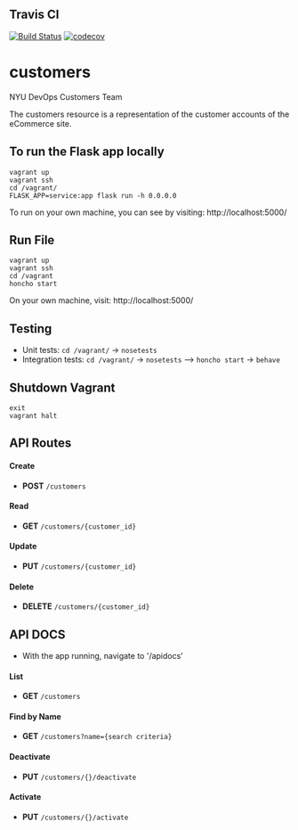 ## Travis CI
[![Build Status](https://travis-ci.com/Dev-Ops-2021-Customers/customers.svg?branch=main)](https://travis-ci.com/Dev-Ops-2021-Customers/customers)
[![codecov](https://codecov.io/gh/Dev-Ops-2021-Customers/customers/branch/main/graph/badge.svg?token=CJVZ16WGW1)](https://codecov.io/gh/Dev-Ops-2021-Customers/customers)



# customers

NYU DevOps Customers Team

The customers resource is a representation of the customer accounts of the eCommerce site.

## To run the Flask app locally

```
vagrant up
vagrant ssh
cd /vagrant/
FLASK_APP=service:app flask run -h 0.0.0.0
```
To run on your own machine, you can see by visiting: http://localhost:5000/

## Run File

```
vagrant up
vagrant ssh
cd /vagrant
honcho start
```
On your own machine, visit: http://localhost:5000/

## Testing
- Unit tests: `cd /vagrant/` -> `nosetests`
- Integration tests: `cd /vagrant/` -> `nosetests` --> `honcho start` -> `behave`

## Shutdown Vagrant
```
exit
vagrant halt
```

## API Routes

#### **Create** 
- **POST** `/customers` 

#### **Read** 
- **GET** `/customers/{customer_id}`

#### **Update**
- **PUT** `/customers/{customer_id}`

#### **Delete**
- **DELETE** `/customers/{customer_id}`

## API DOCS
- With the app running, navigate to '/apidocs'

#### **List**
- **GET** `/customers`

#### **Find by Name**
- **GET** `/customers?name={search criteria}`

#### **Deactivate**
- **PUT** `/customers/{}/deactivate`

#### **Activate**
- **PUT** `/customers/{}/activate`
